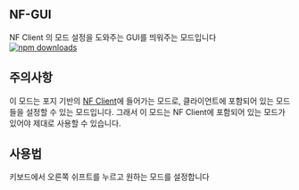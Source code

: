 ## NF-GUI
NF Client 의 모드 설정을 도와주는 GUI를 띄워주는 모드입니다
<br>
[![npm downloads](https://img.shields.io/badge/pre--release-v1.1-orange)](https://github.com/najoan125/NF-GUI/releases)


## 주의사항
이 모드는 포지 기반의 [NF Client](https://www.hift.kro.kr/download)에 들어가는 모드로, 클라이언트에 포함되어 있는 모드들을 설정할 수 있는 모드입니다. 그래서 이 모드는 NF Client에 포함되어 있는 모드가 있어야 제대로 사용할 수 있습니다. 

## 사용법
키보드에서 오른쪽 쉬프트를 누르고 원하는 모드를 설정합니다
